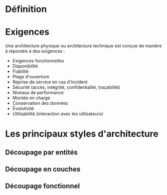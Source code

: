 # Définition

# Exigences
Une architecture physique ou architecture technique est conçue de manière à répondre à des exigences :
    
* Exigences fonctionnelles
* Disponibilité
* Fiabilité
* Plage d'ouverture
* Reprise de service en cas d'incident
* Sécurité (accès, intégrité, confidentialité, traçabilité)
* Niveaux de performance
* Montée en charge
* Conservation des données
* Évolutivité
* Utilisabilité (interaction avec les utilisateurs)

# Les principaux styles d'architecture

## Découpage par entités

## Découpage en couches

## Découpage fonctionnel

